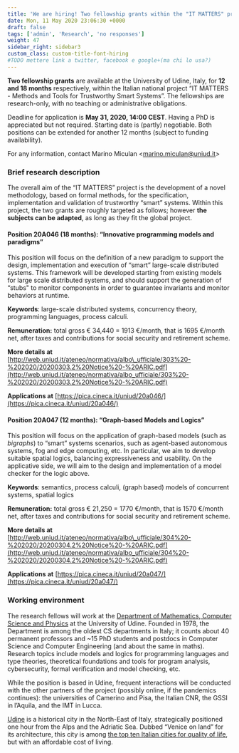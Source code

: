 ```yaml
---
title: 'We are hiring! Two fellowship grants within the "IT MATTERS" project'
date: Mon, 11 May 2020 23:06:30 +0000
draft: false
tags: ['admin', 'Research', 'no responses']
weight: 47
sidebar_right: sidebar3
custom_class: custom-title-font-hiring
#TODO mettere link a twitter, facebook e google+(ma chi lo usa?)
---
```


**Two fellowship grants** are available at the University of Udine, Italy, for **12 and 18 months** respectively, within the Italian national project “IT MATTERS - Methods and Tools for Trustworthy Smart Systems”. The fellowships are research-only, with no teaching or administrative obligations.

Deadline for application is **May 31, 2020, 14:00 CEST**. Having a PhD is appreciated but not required. Starting date is (partly) negotiable. Both positions can be extended for another 12 months (subject to funding availability).

For any information, contact Marino Miculan <[marino.miculan@uniud.it](mailto:marino.miculan@uniud.it)\>

### Brief research description


The overall aim of the “IT MATTERS” project is the development of a novel methodology, based on formal methods, for the specification, implementation and validation of trustworthy “smart” systems. Within this project, the two grants are roughly targeted as follows; however **the subjects can be adapted**, as long as they fit the global project.

#### Position 20A046 (18 months): “Innovative programming models and paradigms”

This position will focus on the definition of a new paradigm to support the design, implementation and execution of “smart” large-scale distributed systems. This framework will be developed starting from existing models for large scale distributed systems, and should support the generation of “stubs" to monitor components in order to guarantee invariants and monitor behaviors at runtime.

**Keywords**: large-scale distributed systems, concurrency theory, programming languages, process calculi.

**Remuneration:** total gross € 34,440 = 1913 €/month, that is 1695 €/month net, after taxes and contributions for social security and retirement scheme.

**More details at**  [http://web.uniud.it/ateneo/normativa/albo\_ufficiale/303%20-%202020/20200303.2%20Notice%20-%20ARIC.pdf](http://web.uniud.it/ateneo/normativa/albo_ufficiale/303%20-%202020/20200303.2%20Notice%20-%20ARIC.pdf)

**Applications at** [https://pica.cineca.it/uniud/20a046/](https://pica.cineca.it/uniud/20a046/)

#### Position 20A047 (12 months): “Graph-based Models and Logics”

This position will focus on the application of graph-based models (such as _bigraphs_) to “smart” systems scenarios, such as agent-based autonomous systems, fog and edge computing, etc. In particular, we aim to develop suitable spatial logics, balancing expressiveness and usability. On the applicative side, we will aim to the design and implementation of a model checker for the logic above.

**Keywords**: semantics, process calculi, (graph based) models of concurrent systems, spatial logics

**Remuneration:** total gross € 21,250 = 1770 €/month, that is 1570 €/month net, after taxes and contributions for social security and retirement scheme.

**More details at** [http://web.uniud.it/ateneo/normativa/albo\_ufficiale/304%20-%202020/20200304.2%20Notice%20-%20ARIC.pdf](http://web.uniud.it/ateneo/normativa/albo_ufficiale/304%20-%202020/20200304.2%20Notice%20-%20ARIC.pdf)

**Applications** **at** [https://pica.cineca.it/uniud/20a047/](https://pica.cineca.it/uniud/20a047/)

### Working environment

The research fellows will work at the [Department of Mathematics, Computer Science and Physics](https://www.dmif.uniud.it) at the University of Udine. Founded in 1978, the Department is among the oldest CS departments in Italy; it counts about 40 permanent professors and ~15 PhD students and postdocs in Computer Science and Computer Engineering (and about the same in maths). Research topics include models and logics for programming languages and type theories, theoretical foundations and tools for program analysis, cybersecurity, formal verification and model checking, etc.

While the position is based in Udine, frequent interactions will be conducted with the other partners of the project (possibly online, if the pandemics continues): the universities of Camerino and Pisa, the Italian CNR, the GSSI in l’Aquila, and the IMT in Lucca.

[Udine](https://www.turismofvg.it/Information-about/Tourist-offices/Udine-Tourist-office) is a historical city in the North-East of Italy, strategically positioned one hour from the Alps and the Adriatic Sea. Dubbed “Venice on land” for its architecture, this city is among [the top ten Italian cities for quality of life](https://static.italiaoggi.it/content_upload/doc/2019/11/201911041344089559/Qdv2019.pdf), but with an affordable cost of living.